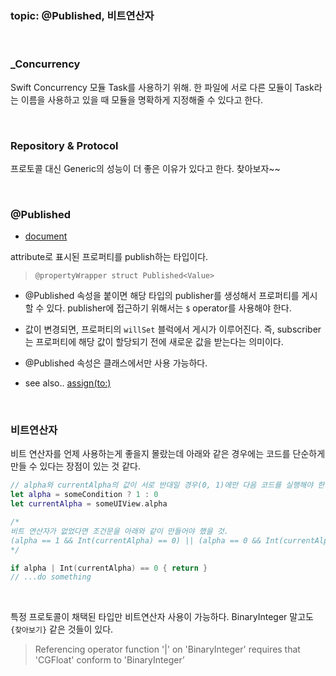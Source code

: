 ### topic: @Published, 비트연산자
<br>

### _Concurrency

Swift Concurrency 모듈 Task를 사용하기 위해. 한 파일에 서로 다른 모듈이 Task라는 이름을 사용하고 있을 때 모듈을 명확하게 지정해줄 수 있다고 한다.

<br>

### Repository & Protocol
프로토콜 대신 Generic의 성능이 더 좋은 이유가 있다고 한다. 찾아보자~~

<br>

### @Published
- [document](https://developer.apple.com/documentation/combine/published)

attribute로 표시된 프로퍼티를 publish하는 타입이다.

>`@propertyWrapper struct Published<Value>`

- @Published 속성을 붙이면 해당 타입의 publisher를 생성해서 프로퍼티를 게시할 수 있다. publisher에 접근하기 위해서는 `$` operator를 사용해야 한다.

- 값이 변경되면, 프로퍼티의 `willSet` 블럭에서 게시가 이루어진다. 즉, subscriber는 프로퍼티에 해당 값이 할당되기 전에 새로운 값을 받는다는 의미이다.

- @Published 속성은 클래스에서만 사용 가능하다.

- see also.. [assign(to:)](https://developer.apple.com/documentation/combine/publisher/assign(to:))

<br>

### 비트연산자
비트 연산자를 언제 사용하는게 좋을지 몰랐는데 아래와 같은 경우에는 코드를 단순하게 만들 수 있다는 장점이 있는 것 같다.
```Swift
// alpha와 currentAlpha의 값이 서로 반대일 경우(0, 1)에만 다음 코드를 실행해야 한다.
let alpha = someCondition ? 1 : 0
let currentAlpha = someUIView.alpha

/*
비트 연산자가 없었다면 조건문을 아래와 같이 만들어야 했을 것.
(alpha == 1 && Int(currentAlpha) == 0) || (alpha == 0 && Int(currentAlpha) == 1)
*/

if alpha | Int(currentAlpha) == 0 { return }
// ...do something
```

<br>

특정 프로토콜이 채택된 타입만 비트연산자 사용이 가능하다. BinaryInteger 말고도 `{찾아보기}` 같은 것들이 있다.
>Referencing operator function '|' on 'BinaryInteger' requires that 'CGFloat' conform to 'BinaryInteger’